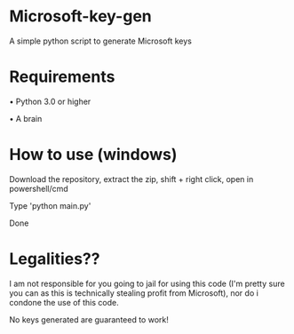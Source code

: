 # Microsoft-key-gen
A simple python script to generate Microsoft keys
# Requirements 
• Python 3.0 or higher

• A brain
# How to use (windows)
Download the repository, extract the zip, shift + right click, open in powershell/cmd

Type 'python main.py' 

Done
# Legalities??
I am not responsible for you going to jail for using this code (I'm pretty sure you can as this is technically stealing profit from Microsoft), nor do i condone the use of this code.

No keys generated are guaranteed to work!
